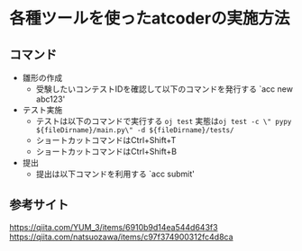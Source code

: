 # 各種ツールを使ったatcoderの実施方法

## コマンド

- 雛形の作成
  - 受験したいコンテストIDを確認して以下のコマンドを発行する
  `acc new abc123'
- テスト実施
  - テストは以下のコマンドで実行する
  `oj test`
  実態は`oj test -c \" pypy ${fileDirname}/main.py\" -d ${fileDirname}/tests/`
  - ショートカットコマンドはCtrl+Shift+T
  - ショートカットコマンドはCtrl+Shift+B
- 提出
  - 提出は以下コマンドを利用する
  `acc submit'

## 参考サイト
https://qiita.com/YUM_3/items/6910b9d14ea544d643f3
https://qiita.com/natsuozawa/items/c97f374900312fc4d8ca